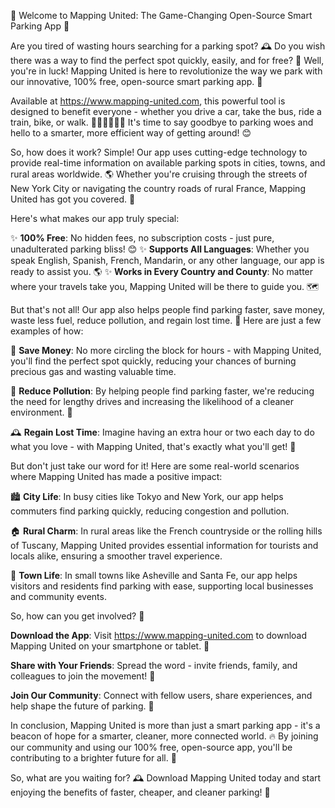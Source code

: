 🚨 Welcome to Mapping United: The Game-Changing Open-Source Smart Parking App 🚨

Are you tired of wasting hours searching for a parking spot? 🕰️ Do you wish there was a way to find the perfect spot quickly, easily, and for free? 🤑 Well, you're in luck! Mapping United is here to revolutionize the way we park with our innovative, 100% free, open-source smart parking app. 📲

Available at https://www.mapping-united.com, this powerful tool is designed to benefit everyone - whether you drive a car, take the bus, ride a train, bike, or walk. 🚌🚂🚴‍♀️🏃‍♂️ It's time to say goodbye to parking woes and hello to a smarter, more efficient way of getting around! 😊

So, how does it work? Simple! Our app uses cutting-edge technology to provide real-time information on available parking spots in cities, towns, and rural areas worldwide. 🌎 Whether you're cruising through the streets of New York City or navigating the country roads of rural France, Mapping United has got you covered. 💫

Here's what makes our app truly special:

✨ **100% Free**: No hidden fees, no subscription costs - just pure, unadulterated parking bliss! 😊
✨ **Supports All Languages**: Whether you speak English, Spanish, French, Mandarin, or any other language, our app is ready to assist you. 🌎
✨ **Works in Every Country and County**: No matter where your travels take you, Mapping United will be there to guide you. 🗺️

But that's not all! Our app also helps people find parking faster, save money, waste less fuel, reduce pollution, and regain lost time. 💪 Here are just a few examples of how:

💸 **Save Money**: No more circling the block for hours - with Mapping United, you'll find the perfect spot quickly, reducing your chances of burning precious gas and wasting valuable time.

🌟 **Reduce Pollution**: By helping people find parking faster, we're reducing the need for lengthy drives and increasing the likelihood of a cleaner environment. 🌿

🕰️ **Regain Lost Time**: Imagine having an extra hour or two each day to do what you love - with Mapping United, that's exactly what you'll get! 🎉

But don't just take our word for it! Here are some real-world scenarios where Mapping United has made a positive impact:

🏙️ **City Life**: In busy cities like Tokyo and New York, our app helps commuters find parking quickly, reducing congestion and pollution.

🏠 **Rural Charm**: In rural areas like the French countryside or the rolling hills of Tuscany, Mapping United provides essential information for tourists and locals alike, ensuring a smoother travel experience.

🌃 **Town Life**: In small towns like Asheville and Santa Fe, our app helps visitors and residents find parking with ease, supporting local businesses and community events.

So, how can you get involved? 🤔

**Download the App**: Visit https://www.mapping-united.com to download Mapping United on your smartphone or tablet. 📲

**Share with Your Friends**: Spread the word - invite friends, family, and colleagues to join the movement! 📢

**Join Our Community**: Connect with fellow users, share experiences, and help shape the future of parking. 💬

In conclusion, Mapping United is more than just a smart parking app - it's a beacon of hope for a smarter, cleaner, more connected world. 🔥 By joining our community and using our 100% free, open-source app, you'll be contributing to a brighter future for all. 🌟

So, what are you waiting for? 🕰️ Download Mapping United today and start enjoying the benefits of faster, cheaper, and cleaner parking! 💪